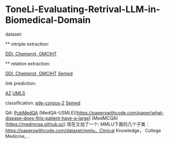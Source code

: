 # ToneLi-Evaluating-Retrival-LLM-in-Biomedical-Domain


dataset: 

** mtriple extraction:

[DDI, Chemprot, GMCIHT](https://github.com/ToneLi/PETAILOR-for-bio-triple-extraction/tree/main/dataset)

** relation extraction:  

[DDI, Chemprot, GMCIHT](https://github.com/ToneLi/PETAILOR-for-bio-triple-extraction/tree/main/dataset)
[Semed](https://github.com/ToneLi/SemMedDB/tree/main/data_progress/final_data)

link prediction:

[AZ]()
[UMLS]()

classification:
[ade-corpus-2](https://huggingface.co/datasets/ade_corpus_v2)
[Semed](https://github.com/ToneLi/SemMedDB/tree/main/data_progress/final_data)

QA:
[PubMedQA](https://pubmedqa.github.io/)
(MedQA-USMLE)[https://paperswithcode.com/paper/what-disease-does-this-patient-have-a-large]
(MedMCQA)[https://medmcqa.github.io/)
现在又加了一个: MMLU下面的几个子类：https://paperswithcode.com/dataset/mmlu，Clinical Knowledge， College Medicine,...

